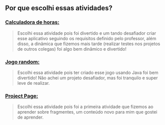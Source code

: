 ## __Por que escolhi essas atividades?__

### [Calculadora de horas:](https://github.com/cemeterydriiver/calcHora)
> Escolhi essa atividade pois foi divertido e um tando desafiador criar esse aplicativo seguindo os requisitos definido pelo professor, além disso, a dinâmica que fizemos mais tarde (realizar testes nos projetos de outros colegas) foi algo bem dinâmico e divertido!

### [Jogo random:](https://github.com/cemeterydriiver/jogoRandom)
> Escolhi essa atividade pois ter criado esse jogo usando Java foi bem divertido! Não achei um projeto desafiador, mas foi tranquilo e super leve de realizar.

### [Project Page:](https://github.com/cemeterydriiver/pager)
> Escolhi essa atividade pois foi a primeira atividade que fizemos ao aprender sobre fragmentes, um conteúdo novo para mim que gostei de aprender.